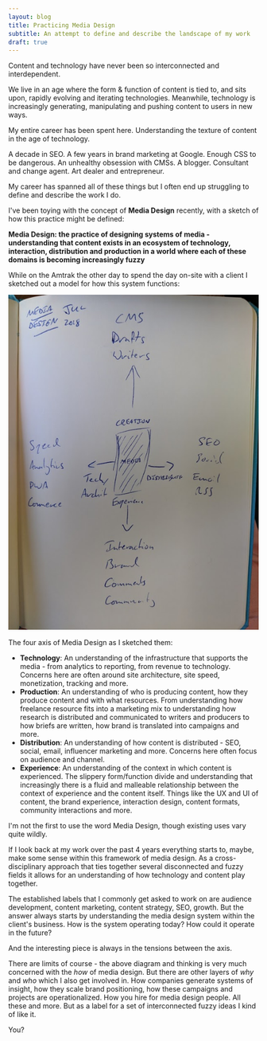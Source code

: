 ```yaml
---
layout: blog
title: Practicing Media Design
subtitle: An attempt to define and describe the landscape of my work
draft: true
---
```


Content and technology have never been so interconnected and interdependent.

We live in an age where the form & function of content is tied to, and sits upon, rapidly evolving and iterating technologies. Meanwhile, technology is increasingly generating, manipulating and pushing content to users in new ways.

My entire career has been spent here. Understanding the texture of content in the age of technology.

A decade in SEO. A few years in brand marketing at Google. Enough CSS to be dangerous. An unhealthy obsession with CMSs. A blogger. Consultant and change agent. Art dealer and entrepreneur.

My career has spanned all of these things but I often end up struggling to define and describe the work I do.

I've been toying with the concept of **Media Design** recently, with a sketch of how this practice might be defined:

**Media Design: the practice of designing systems of media - understanding that content exists in an ecosystem of technology, interaction, distribution and production in a world where each of these domains is becoming increasingly fuzzy**

While on the Amtrak the other day to spend the day on-site with a client I sketched out a model for how this system functions:

![](/images/mediadesign.jpg)

The four axis of Media Design as I sketched them:

- **Technology**: An understanding of the infrastructure that supports the media - from analytics to reporting, from revenue to technology. Concerns here are often around site architecture, site speed, monetization, tracking and more.
- **Production**: An understanding of who is producing content, how they produce content and with what resources. From understanding how freelance resource fits into a marketing mix to understanding how research is distributed and communicated to writers and producers to how briefs are written, how brand is translated into campaigns and more.
- **Distribution**: An understanding of how content is distributed - SEO, social, email, influencer marketing and more. Concerns here often focus on audience and channel.
- **Experience**: An understanding of the context in which content is experienced. The slippery form/function divide and understanding that increasingly there is a fluid and malleable relationship between the context of experience and the content itself. Things like the UX and UI of content, the brand experience, interaction design, content formats, community interactions and more.

I'm not the first to use the word Media Design, though existing uses vary quite wildly.

If I look back at my work over the past 4 years everything starts to, maybe, make some sense within this framework of media design. As a cross-disciplinary approach that ties together several disconnected and fuzzy fields it allows for an understanding of how technology and content play together.

The established labels that I commonly get asked to work on are audience development, content marketing, content strategy, SEO, growth. But the answer always starts by understanding the media design system within the client's business. How is the system operating today? How could it operate in the future?

And the interesting piece is always in the tensions between the axis.

There are limits of course - the above diagram and thinking is very much concerned with the *how* of media design. But there are other layers of *why* and *who* which I also get involved in. How companies generate systems of insight, how they scale brand positioning, how these campaigns and projects are operationalized. How you hire for media design people. All these and more. But as a label for a set of interconnected fuzzy ideas I kind of like it.

You?





